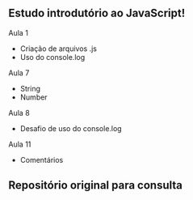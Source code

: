 ## Estudo introdutório ao JavaScript!


Aula 1
- Criação de arquivos .js
- Uso do console.log

Aula 7
- String 
- Number 

Aula 8
- Desafio de uso do console.log

Aula 11
- Comentários


## Repositório original para consulta